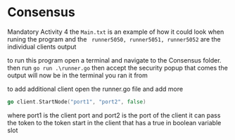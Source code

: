 # Consensus
Mandatory Activity 4
the ```Main.txt``` is an example of how it could look when runing the program
and the ``` runner5050, runner5051, runner5052``` are the individual clients output


to run this program open a terminal and navigate to the Consensus folder.
then run ```go run .\runner.go```
then accept the security popup that comes
the output will now be in the terminal you ran it from


to add additional client open the runner.go file and add more 
```go 
go client.StartNode("port1", "port2", false)
```
where port1 is the client port and port2 is the port of the client it can pass the token to
the token start in the client that has a true in boolean variable slot